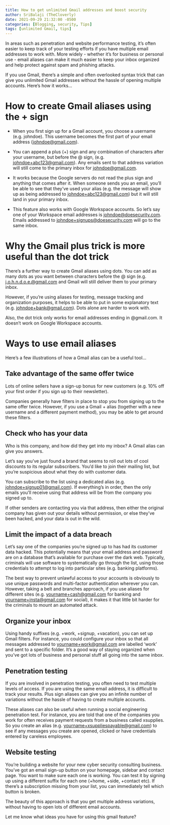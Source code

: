 ```yaml
---
title: How to get unlimited Gmail addresses and boost security
author: SriBalaji (TheCloverly)
date: 2021-09-29 21:32:00 -0500
categories: [Blogging, security, Tips]
tags: [unlimited Gmail, tips]
---
```


In areas such as penetration and website performance testing, it’s often easier to keep track of your testing efforts if you have multiple email addresses to work with. More widely - whether it’s for business or personal use - email aliases can make it much easier to keep your inbox organized and help protect against spam and phishing attacks. 

If you use Gmail, there’s a simple and often overlooked syntax trick that can give you unlimited Gmail addresses without the hassle of opening multiple accounts. Here’s how it works… 

# How to create Gmail aliases using the + sign 

- When you first sign up for a Gmail account, you choose a username (e.g. johndoe). This username becomes the first part of your email address (johndoe@gmail.com). 

- You can append a plus (+) sign and any combination of characters after your username, but before the @ sign, (e.g. johndoe+abc123@gmail.com). Any emails sent to that address variation will still come to the primary inbox for johndoe@gmail.com. 

- It works because the Google servers do not read the plus sign and anything that comes after it. When someone sends you an email, you’ll be able to see that they’ve used your alias (e.g. the message will show up as being addressed to johndoe+abc123@gmail.com) but it will still land in your primary inbox. 

- This feature also works with Google Workspace accounts. So let’s say one of your Workspace email addresses is johndoe@doesecurity.com. Emails addressed to johndoe+signups@doesecurity.com will go to the same inbox. 

# Why the Gmail plus trick is more useful than the dot trick 

There’s a further way to create Gmail aliases using dots. You can add as many dots as you want between characters before the @ sign (e.g. j.o.h.n.d.o.e.@gmail.com and Gmail will still deliver them to your primary inbox. 

However, if you’re using aliases for testing, message tracking and organization purposes, it helps to be able to put in some explanatory text (e.g. johndoe+bank@gmail.com). Dots alone are harder to work with. 

Also, the dot trick only works for email addresses ending in @gmail.com. It doesn’t work on Google Workspace accounts.

# Ways to use email aliases 
Here’s a few illustrations of how a Gmail alias can be a useful tool… 

## Take advantage of the same offer twice 
Lots of online sellers have a sign-up bonus for new customers (e.g. 10% off your first order if you sign up to their newsletter).

Companies generally have filters in place to stop you from signing up to the same offer twice. However, if you use a Gmail + alias (together with a new username and a different payment method), you may be able to get around these filters. 

## Check who has your data 
Who is this company, and how did they get into my inbox? A Gmail alias can give you answers.

Let’s say you’ve just found a brand that seems to roll out lots of cool discounts to its regular subscribers. You’d like to join their mailing list, but you’re suspicious about what they do with customer data. 

You can subscribe to the list using a dedicated alias (e.g. johndoe+signup01@gmail.com). If everything’s in order, then the only emails you’ll receive using that address will be from the company you signed up to. 

If other senders are contacting you via that address, then either the original company has given out your details without permission, or else they’ve been hacked, and your data is out in the wild. 

## Limit the impact of a data breach 
Let’s say one of the companies you’re signed up to has had its customer data hacked. This potentially means that your email address and password are on a database that’s available for purchase over the dark web. Typically, criminals will use software to systematically go through the list, using those credentials to attempt to log into particular sites (e.g. banking platforms). 

The best way to prevent unlawful access to your accounts is obviously to use unique passwords and multi-factor authentication wherever you can. However, taking a belt and branches approach, if you use aliases for different sites (e.g. yourname+cash@gmail.com for banking and yourname+insta@gmail.com for social), it makes it that little bit harder for the criminals to mount an automated attack. 

## Organize your inbox 
Using handy suffixes (e.g. +work, +signup, +vacation), you can set up Gmail filters. For instance, you could configure your inbox so that all messages addressed to yourname+work@gmail.com are labelled ‘work’ and sent to a specific folder. It’s a good way of staying organized when you’ve got lots of business and personal stuff all going into the same inbox. 

## Penetration testing
If you are involved in penetration testing, you often need to test multiple levels of access. If you are using the same email address, it is difficult to track your results. Plus sign aliases can give you an infinite number of variations without the hassle of having to create multiple accounts. 

These aliases can also be useful when running a social engineering penetration test. For instance, you are told that one of the companies you work for often receives payment requests from a business called xsupplies. So you create an alias (e.g. yourname+xsuppliespayable@gmail.com) to see if any messages you create are opened, clicked or have credentials entered by careless employees.

## Website testing 
You’re building a website for your new cyber security consulting business. You’ve got an email sign-up button on your homepage, sidebar and contact page. You want to make sure each one is working. You can test it by signing up using a different suffix for each one (+home, +side, +contact etc). If there’s a subscription missing from your list, you can immediately tell which button is broken. 

The beauty of this approach is that you get multiple address variations, without having to open lots of different email accounts.      

Let me know what ideas you have for using this gmail feature? 